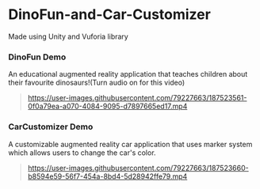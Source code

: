 # DinoFun-and-Car-Customizer
Made using Unity and Vuforia library

### DinoFun Demo
An educational augmented reality application that teaches children about their favourite dinosaurs!(Turn audio on for this video)

> https://user-images.githubusercontent.com/79227663/187523561-0f0a79ea-a070-4084-9095-d7897665ed17.mp4

### CarCustomizer Demo
A customizable augmented reality car application that uses marker system which allows users to change the car's color. 

> https://user-images.githubusercontent.com/79227663/187523660-b8594e59-56f7-454a-8bd4-5d28942ffe79.mp4
